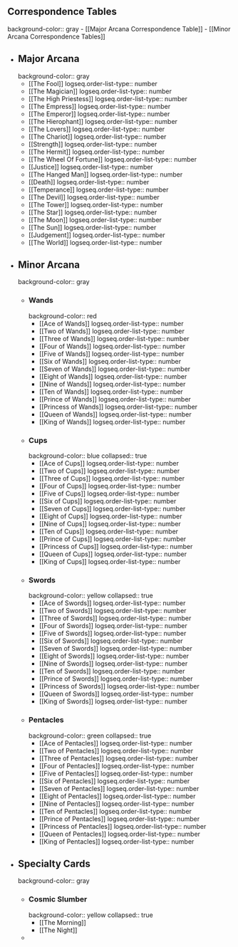 ## Correspondence Tables
background-color:: gray
	- [[Major Arcana Correspondence Table]]
	- [[Minor Arcana Correspondence Tables]]
- ## Major Arcana
  background-color:: gray
	- [[The Fool]]
	  logseq.order-list-type:: number
	- [[The Magician]]
	  logseq.order-list-type:: number
	- [[The High Priestess]]
	  logseq.order-list-type:: number
	- [[The Empress]]
	  logseq.order-list-type:: number
	- [[The Emperor]]
	  logseq.order-list-type:: number
	- [[The Hierophant]]
	  logseq.order-list-type:: number
	- [[The Lovers]]
	  logseq.order-list-type:: number
	- [[The Chariot]]
	  logseq.order-list-type:: number
	- [[Strength]]
	  logseq.order-list-type:: number
	- [[The Hermit]]
	  logseq.order-list-type:: number
	- [[The Wheel Of Fortune]]
	  logseq.order-list-type:: number
	- [[Justice]]
	  logseq.order-list-type:: number
	- [[The Hanged Man]]
	  logseq.order-list-type:: number
	- [[Death]]
	  logseq.order-list-type:: number
	- [[Temperance]]
	  logseq.order-list-type:: number
	- [[The Devil]]
	  logseq.order-list-type:: number
	- [[The Tower]]
	  logseq.order-list-type:: number
	- [[The Star]]
	  logseq.order-list-type:: number
	- [[The Moon]]
	  logseq.order-list-type:: number
	- [[The Sun]]
	  logseq.order-list-type:: number
	- [[Judgement]]
	  logseq.order-list-type:: number
	- [[The World]]
	  logseq.order-list-type:: number
- ## Minor Arcana
  background-color:: gray
	- ### Wands
	  background-color:: red
		- [[Ace of Wands]]
		  logseq.order-list-type:: number
		- [[Two of Wands]]
		  logseq.order-list-type:: number
		- [[Three of Wands]]
		  logseq.order-list-type:: number
		- [[Four of Wands]]
		  logseq.order-list-type:: number
		- [[Five of Wands]]
		  logseq.order-list-type:: number
		- [[Six of Wands]]
		  logseq.order-list-type:: number
		- [[Seven of Wands]]
		  logseq.order-list-type:: number
		- [[Eight of Wands]]
		  logseq.order-list-type:: number
		- [[Nine of Wands]]
		  logseq.order-list-type:: number
		- [[Ten of Wands]]
		  logseq.order-list-type:: number
		- [[Prince of Wands]]
		  logseq.order-list-type:: number
		- [[Princess of Wands]]
		  logseq.order-list-type:: number
		- [[Queen of Wands]]
		  logseq.order-list-type:: number
		- [[King of Wands]]
		  logseq.order-list-type:: number
	- ### Cups
	  background-color:: blue
	  collapsed:: true
		- [[Ace of Cups]]
		  logseq.order-list-type:: number
		- [[Two of Cups]]
		  logseq.order-list-type:: number
		- [[Three of Cups]]
		  logseq.order-list-type:: number
		- [[Four of Cups]]
		  logseq.order-list-type:: number
		- [[Five of Cups]]
		  logseq.order-list-type:: number
		- [[Six of Cups]]
		  logseq.order-list-type:: number
		- [[Seven of Cups]]
		  logseq.order-list-type:: number
		- [[Eight of Cups]]
		  logseq.order-list-type:: number
		- [[Nine of Cups]]
		  logseq.order-list-type:: number
		- [[Ten of Cups]]
		  logseq.order-list-type:: number
		- [[Prince of Cups]]
		  logseq.order-list-type:: number
		- [[Princess of Cups]]
		  logseq.order-list-type:: number
		- [[Queen of Cups]]
		  logseq.order-list-type:: number
		- [[King of Cups]]
		  logseq.order-list-type:: number
	- ### Swords
	  background-color:: yellow
	  collapsed:: true
		- [[Ace of Swords]]
		  logseq.order-list-type:: number
		- [[Two of Swords]]
		  logseq.order-list-type:: number
		- [[Three of Swords]]
		  logseq.order-list-type:: number
		- [[Four of Swords]]
		  logseq.order-list-type:: number
		- [[Five of Swords]]
		  logseq.order-list-type:: number
		- [[Six of Swords]]
		  logseq.order-list-type:: number
		- [[Seven of Swords]]
		  logseq.order-list-type:: number
		- [[Eight of Swords]]
		  logseq.order-list-type:: number
		- [[Nine of Swords]]
		  logseq.order-list-type:: number
		- [[Ten of Swords]]
		  logseq.order-list-type:: number
		- [[Prince of Swords]]
		  logseq.order-list-type:: number
		- [[Princess of Swords]]
		  logseq.order-list-type:: number
		- [[Queen of Swords]]
		  logseq.order-list-type:: number
		- [[King of Swords]]
		  logseq.order-list-type:: number
	- ### Pentacles
	  background-color:: green
	  collapsed:: true
		- [[Ace of Pentacles]]
		  logseq.order-list-type:: number
		- [[Two of Pentacles]]
		  logseq.order-list-type:: number
		- [[Three of Pentacles]]
		  logseq.order-list-type:: number
		- [[Four of Pentacles]]
		  logseq.order-list-type:: number
		- [[Five of Pentacles]]
		  logseq.order-list-type:: number
		- [[Six of Pentacles]]
		  logseq.order-list-type:: number
		- [[Seven of Pentacles]]
		  logseq.order-list-type:: number
		- [[Eight of Pentacles]]
		  logseq.order-list-type:: number
		- [[Nine of Pentacles]]
		  logseq.order-list-type:: number
		- [[Ten of Pentacles]]
		  logseq.order-list-type:: number
		- [[Prince of Pentacles]]
		  logseq.order-list-type:: number
		- [[Princess of Pentacles]]
		  logseq.order-list-type:: number
		- [[Queen of Pentacles]]
		  logseq.order-list-type:: number
		- [[King of Pentacles]]
		  logseq.order-list-type:: number
- ## Specialty Cards
  background-color:: gray
	- ### Cosmic Slumber
	  background-color:: yellow
	  collapsed:: true
		- [[The Morning]]
		- [[The Night]]
	-